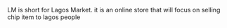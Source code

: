 LM is short for Lagos Market. it is an online store that will focus on selling chip item to lagos people
